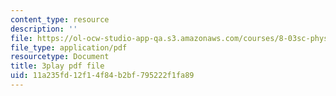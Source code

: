 ```yaml
---
content_type: resource
description: ''
file: https://ol-ocw-studio-app-qa.s3.amazonaws.com/courses/8-03sc-physics-iii-vibrations-and-waves-fall-2016/11a235fd12f14f84b2bf795222f1fa89_1JeBWHzrRD4.pdf
file_type: application/pdf
resourcetype: Document
title: 3play pdf file
uid: 11a235fd-12f1-4f84-b2bf-795222f1fa89
---
```

